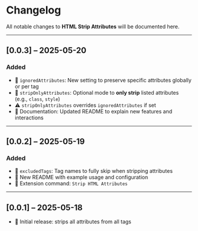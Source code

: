# Changelog

All notable changes to **HTML Strip Attributes** will be documented here.

---

## [0.0.3] – 2025-05-20

### Added
- 🔧 `ignoredAttributes`: New setting to preserve specific attributes globally or per tag
- 🧼 `stripOnlyAttributes`: Optional mode to **only strip** listed attributes (e.g., `class`, `style`)
- ⚠️ `stripOnlyAttributes` overrides `ignoredAttributes` if set
- 📜 Documentation: Updated README to explain new features and interactions

---

## [0.0.2] – 2025-05-19

### Added
- 🔁 `excludedTags`: Tag names to fully skip when stripping attributes
- 📝 New README with example usage and configuration
- 🧪 Extension command: `Strip HTML Attributes`

---

## [0.0.1] – 2025-05-18

- 🎉 Initial release: strips all attributes from all tags
